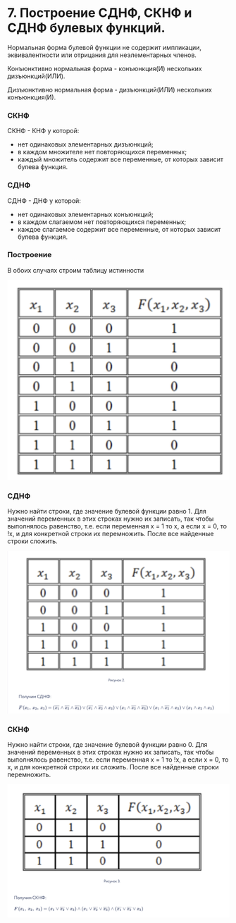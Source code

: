 # 7. Построение СДНФ, СКНФ и СДНФ булевых функций.

Нормальная форма булевой функции не содержит импликации, эквивалентности или отрицания для неэлементарных членов.

Конъюнктивно нормальная форма - конъюнкция(И) нескольких дизъюнкций(ИЛИ).

Дизъюнктивно нормальная форма - дизъюнкций(ИЛИ) нескольких конъюнкция(И).

### СКНФ
СКНФ - КНФ у которой:
- нет одинаковых элементарных дизъюнкций;
- в каждом множителе нет повторяющихся переменных;
- каждый множитель содержит все переменные, от которых зависит булева функция.

### СДНФ
СДНФ - ДНФ у которой:
- нет одинаковых элементарных конъюнкций;
- в каждом слагаемом нет повторяющихся переменных;
- каждое слагаемое содержит все переменные, от которых зависит булева функция.

### Построение

В обоих случаях строим таблицу истинности

![таблица истинности](./img/info_7_1.png)

### СДНФ

Нужно найти строки, где значение булевой функции равно 1. Для значений переменных в этих строках нужно их записать, так
чтобы выполнялось равенство, т.е. если переменная x = 1 то x, а если x = 0, то !x, и для конкретной строки их перемножить.
После все найденные строки сложить.

![построение сднф](./img/info_7_2.png)

### СКНФ

Нужно найти строки, где значение булевой функции равно 0. Для значений переменных в этих строках нужно их записать, так
чтобы выполнялось равенство, т.е. если переменная x = 1 то !x, а если x = 0, то x, и для конкретной строки их сложить.
После все найденные строки перемножить.

![построение сднф](./img/info_7_3.png)
